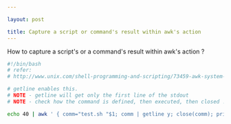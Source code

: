```yaml
---

layout: post

title: Capture a script or command's result within awk's action
---
```


How to capture a script's or a command's result within awk's action ?

```bash
#!/bin/bash
# refer:
# http://www.unix.com/shell-programming-and-scripting/73459-awk-system-getline.html

# getline enables this.
# NOTE - getline will get only the first line of the stdout
# NOTE - check how the command is defined, then executed, then closed !!!

echo 40 | awk ' { comm="test.sh "$1; comm | getline y; close(comm); print y } '
```
